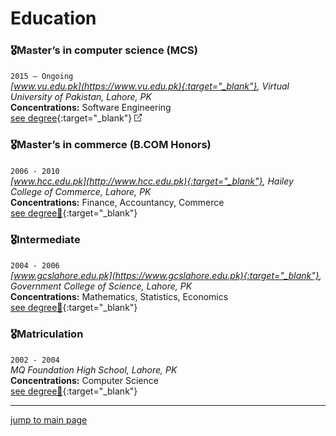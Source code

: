 # Education

### 🎖Master’s in computer science (MCS) 

`2015 – Ongoing`  
_[www.vu.edu.pk](https://www.vu.edu.pk){:target="_blank"}, Virtual University of Pakistan, Lahore, PK_  
**Concentrations:** Software Engineering  
[see degree](../education/assets/masters_computer_science_degree_education_abubakarriaz.pdf "see locally hosted degree image"){:target="_blank"} ![External Link](../assets/external_link_icon_12_12.png)

### 🎖Master’s in commerce (B.COM Honors)

`2006 - 2010`  
_[www.hcc.edu.pk](http://www.hcc.edu.pk){:target="_blank"}, Hailey College of Commerce, Lahore, PK_  
**Concentrations:** Finance, Accountancy, Commerce  
[see degree🔗](../education/assets/masters_computer_science_degree_education_abubakarriaz.pdf "see locally hosted degree image"){:target="_blank"}

### 🎖Intermediate

`2004 - 2006`  
_[www.gcslahore.edu.pk](https://www.gcslahore.edu.pk){:target="_blank"}, Government College of Science, Lahore, PK_  
**Concentrations:** Mathematics, Statistics, Economics  
[see degree🔗](../education/assets/masters_computer_science_degree_education_abubakarriaz.pdf "see degree"){:target="_blank"}

### 🎖Matriculation

`2002 - 2004`  
_MQ Foundation High School, Lahore, PK_  
**Concentrations:** Computer Science  
[see degree🔗](../education/assets/masters_computer_science_degree_education_abubakarriaz.pdf "see degree"){:target="_blank"}

---
[jump to main page](https://mabubakarriaz.github.io)

